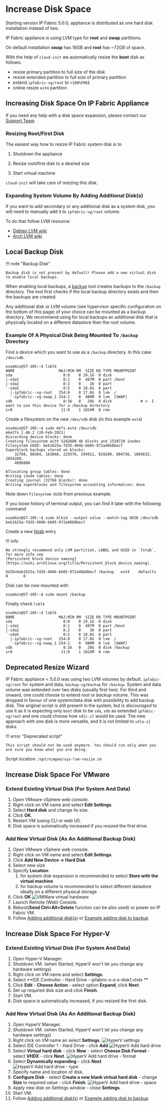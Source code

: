 # Increase Disk Space

Starting version IP Fabric 5.0.0, appliance is distributed as one hard disk installation instead of two.

IP Fabric appliance is using LVM type for **root** and **swap** partitions.

On default installation **swap** has 16GB and **root** has ~72GB of space.

With the help of `cloud-init` we automatically resize the **boot** disk as follows:

 * resize primary partition to full size of the disk
 * resize extended partition to full size of primary partition
 * extend `ipfabric-vg/root` to `+100%FREE`
 * online resize `ext4` partition


## Increasing Disk Space On IP Fabric Appliance

If you need any help with a disk space expansion, please contact our [Support Team](../support/index.md)

### Resizing Root/First Disk

The easiest way how to resize IP Fabric system disk is to

1. Shutdown the appliance

2. Resize root/first disk to a desired size

3. Start virtual machine

`cloud-init` will take care of resizing this disk.

### Expanding System Volume By Adding Additional Disk(s)

If you want to add secondary or any additional disk as a system disk, you will need to manually add it to `ipfabric-vg/root` volume.

To do that follow LVM resource:

 * [Debian LVM wiki](https://wiki.debian.org/LVM)
 * [Arch LVM wiki](https://wiki.archlinux.org/title/LVM)


## Local Backup Disk

!!! note "Backup Disk"

    Backup disk is not present by default! Please add a new virtual disk to enable local backups.

When enabling local backups, a [backup](../IP_Fabric_Settings/advanced/system/system_backup.md) tool creates backups to the `/backup` directory.
The tool first checks if the local backup directory exists and then the backups are created.

Any additional disk or LVM volume (see hypervisor specific configuration on the bottom of this page) of your choice can be mounted as a backup directory.
We recommend using for local backups an additional disk that is physically located on a different datastore then the root volume.

### Example Of A Physical Disk Being Mounted To `/backup` Directory

Find a device which you want to use as a `/backup` directory. In this case `/dev/sdb`.

```
osadmin@ST-105:~$ lsblk
NAME                    MAJ:MIN RM  SIZE RO TYPE MOUNTPOINT
sda                       8:0    0 19.1G  0 disk
|-sda1                    8:1    0  487M  0 part /boot
|-sda2                    8:2    0    1K  0 part
`-sda5                    8:5    0 18.6G  0 part
  |-ipfabric--vg-root   254:0    0 17.6G  0 lvm  /
  `-ipfabric--vg-swap_1 254:1    0  980M  0 lvm  [SWAP]
sdb                       8:16   0   20G  0 disk             # <- I want to use this device for a /backup directory
sr0                      11:0    1 1024M  0 rom
```


Create a filesystem on the new `/dev/sdb` disk (in this example `ext4`)

```
osadmin@ST-105:~$ sudo mkfs.ext4 /dev/sdb
mke2fs 1.46.2 (28-Feb-2021)
Discarding device blocks: done
Creating filesystem with 5242880 4k blocks and 1310720 inodes
Filesystem UUID: beb1625a-7d35-404b-bb05-972a46b8becf
Superblock backups stored on blocks:
	32768, 98304, 163840, 229376, 294912, 819200, 884736, 1605632, 2654208,
	4096000

Allocating group tables: done
Writing inode tables: done
Creating journal (32768 blocks): done
Writing superblocks and filesystem accounting information: done
```

Note down `Filesystem UUID` from previous example.

If you loose history of terminal output, you can find it later with the following command

```
osadmin@ST-105:~$ sudo blkid --output value --match-tag UUID /dev/sdb
beb1625a-7d35-404b-bb05-972a46b8becf
```

Create a new [fstab](https://wiki.archlinux.org/title/fstab) entry

!!! info

    We strongly recommend only LVM partition, LABEL and UUID in `fstab`, for more info see
    [Persistent block device naming](https://wiki.archlinux.org/title/Persistent_block_device_naming).

```
UUID=beb1625a-7d35-404b-bb05-972a46b8becf /backup   ext4    defaults        0       0
```

Disk can be now mounted with

```
osadmin@ST-105:~$ sudo mount /backup
```

Finally check `lsblk`

```
osadmin@ST-105:~$ lsblk
NAME                    MAJ:MIN RM  SIZE RO TYPE MOUNTPOINT
sda                       8:0    0 19.1G  0 disk
|-sda1                    8:1    0  487M  0 part /boot
|-sda2                    8:2    0    1K  0 part
`-sda5                    8:5    0 18.6G  0 part
  |-ipfabric--vg-root   254:0    0 17.6G  0 lvm  /
  `-ipfabric--vg-swap_1 254:1    0  980M  0 lvm  [SWAP]
sdb                       8:16   0   20G  0 disk /backup
sr0                      11:0    1 1024M  0 rom
```

## Deprecated Resize Wizard

IP Fabric appliance < 5.0.0 was using two LVM volumes by default. `ipfabic-vg/root` for system and data, `backup-vg/backup` for `/backup`.
System and data volume was extended over two disks (usually first two). For third and onward, one could choose to extend *root* or *backup* volume.
This was dropped in favour of one system/data disk with possibility to add backup disk. The original script is still present in the system,
but is *discouraged* to use it as it is expecting only `boot` disk to be `sda`, `sdb` as extended `ipfabic-vg/root` and one could choose
how `sd[c-z]` would be used. The new approach with one disk is more versatile, and it is not limited to `sd[a-z]` disks. 

!!! error "Deprecated script"

    This script should not be used anymore. You should run only when you are sure you know what you are doing.

Script location: `/opt/nimpee/sys-lvm-resize.sh`


## Increase Disk Space For VMware

### Extend Existing Virtual Disk (For System And Data)

1.  Open VMware vSphere web console.
2.  Right click on VM name and select **Edit Settings**.
3.  Select **Hard disk** and change its size.
4.  Click **OK**.
5.  Restart VM (using CLI or web UI).
6.  Disk space is automatically increased if you resized the first drive.

### Add New Virtual Disk (As An Additional Backup Disk)

1. Open VMware vSphere web console.
2. Right click on VM name and select **Edit Settings**.
3. Click **Add New Device → Hard Disk**
4. Select new size
5. Specify **Location**:
    1.  for system disk expansion is recommended to select **Store with
        the virtual machine**
    2.  for backup volume is recommended to select different datastore
        ideally on a different physical storage
6. Click **OK**
    ![VMWare virtual hardware](vmware_virtual_hardware.png)
7. Launch Remote (Web) Console.
8. Reboot(**Send Ctrl+Alt+Delete** function can be also used) or power on IP
   Fabric VM.
9. Follow [Adding additional disk(s)](#expanding-system-volume-by-adding-additional-disks)
    or [Example adding disk to backup](#example-of-a-physical-disk-being-mounted-to-backup-directory)

## Increase Disk Space For Hyper-V

### Extend Existing Virtual Disk (For System And Data)

1.  Open Hyper-V Manager.
2.  Shutdown VM. (when Started, HyperV won't let you change any
    hardware settings)
3.  Right click on VM name and select **Settings**.
4.  Select **IDE Controller - Hard Drive -
    ipfabric-x-x-x-disk1.vhdx **
5.  Click **Edit** - **Choose Action** - select option **Expand**,
    click **Next**.
6.  Set up required disk size and click **Finish**.
7.  Start VM.
8.  Disk space is automatically increased, if you resized the first disk.

### Add New Virtual Disk (As An Additional Backup Disk)

1. Open HyperV Manager.
2. Shutdown VM. (when Started, HyperV won't let you change any
    hardware settings)
3. Right click on VM name an select **Settings**.
   ![HyperV settings](hyperv_settings.png)
4. Select IDE Controller 1 - Hard Drive - click **Add**
   ![HyperV Add hard drive](hyperv_add_hdd.png)
5. Select **Virtual hard disk** - click **New** - select **Choose
    Disk Format** - select **VHDX** - click **Next**.
   ![HyperV Add hard drive - format](hyperv_add_hdd_format.png)
6. Select **Dynamically expanding** - click **Next**
   ![HyperV Add hard drive - type](hyperv_add_hdd_type.png)
7. Specify name and location of disk.
8. **Configure Disk** - select **Create a new blank virtual hard
    disk** - change **Size** to required value - click
    **Finish**.
   ![HyperV Add hard drive - space](hyperv_add_hdd_space.png)
9. Apply new disk on Settings window - close **Settings**.
10. Start VM.
11. Follow [Adding additional disk(s)](#expanding-system-volume-by-adding-additional-disks)
    or [Example adding disk to backup](#example-of-a-physical-disk-being-mounted-to-backup-directory)
